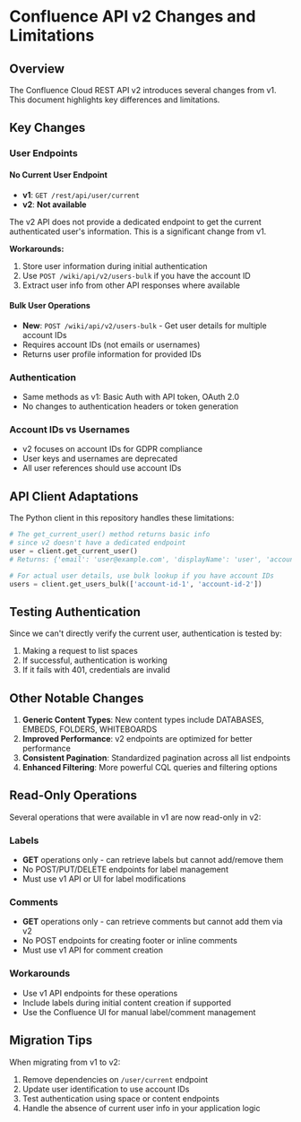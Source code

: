 # Confluence API v2 Changes and Limitations

## Overview

The Confluence Cloud REST API v2 introduces several changes from v1. This document highlights key differences and limitations.

## Key Changes

### User Endpoints

#### No Current User Endpoint
- **v1**: `GET /rest/api/user/current`
- **v2**: **Not available**

The v2 API does not provide a dedicated endpoint to get the current authenticated user's information. This is a significant change from v1.

**Workarounds:**
1. Store user information during initial authentication
2. Use `POST /wiki/api/v2/users-bulk` if you have the account ID
3. Extract user info from other API responses where available

#### Bulk User Operations
- **New**: `POST /wiki/api/v2/users-bulk` - Get user details for multiple account IDs
- Requires account IDs (not emails or usernames)
- Returns user profile information for provided IDs

### Authentication
- Same methods as v1: Basic Auth with API token, OAuth 2.0
- No changes to authentication headers or token generation

### Account IDs vs Usernames
- v2 focuses on account IDs for GDPR compliance
- User keys and usernames are deprecated
- All user references should use account IDs

## API Client Adaptations

The Python client in this repository handles these limitations:

```python
# The get_current_user() method returns basic info
# since v2 doesn't have a dedicated endpoint
user = client.get_current_user()
# Returns: {'email': 'user@example.com', 'displayName': 'user', 'accountId': 'authenticated-user'}

# For actual user details, use bulk lookup if you have account IDs
users = client.get_users_bulk(['account-id-1', 'account-id-2'])
```

## Testing Authentication

Since we can't directly verify the current user, authentication is tested by:
1. Making a request to list spaces
2. If successful, authentication is working
3. If it fails with 401, credentials are invalid

## Other Notable Changes

1. **Generic Content Types**: New content types include DATABASES, EMBEDS, FOLDERS, WHITEBOARDS
2. **Improved Performance**: v2 endpoints are optimized for better performance
3. **Consistent Pagination**: Standardized pagination across all list endpoints
4. **Enhanced Filtering**: More powerful CQL queries and filtering options

## Read-Only Operations

Several operations that were available in v1 are now read-only in v2:

### Labels
- **GET** operations only - can retrieve labels but cannot add/remove them
- No POST/PUT/DELETE endpoints for label management
- Must use v1 API or UI for label modifications

### Comments
- **GET** operations only - can retrieve comments but cannot add them via v2
- No POST endpoints for creating footer or inline comments
- Must use v1 API for comment creation

### Workarounds
- Use v1 API endpoints for these operations
- Include labels during initial content creation if supported
- Use the Confluence UI for manual label/comment management

## Migration Tips

When migrating from v1 to v2:
1. Remove dependencies on `/user/current` endpoint
2. Update user identification to use account IDs
3. Test authentication using space or content endpoints
4. Handle the absence of current user info in your application logic